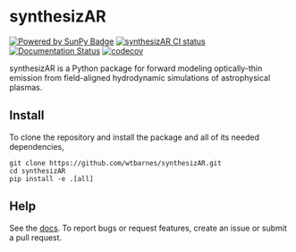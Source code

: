 # synthesizAR

[![Powered by SunPy Badge]( http://img.shields.io/badge/powered%20by-SunPy-orange.svg?style=flat)](http://www.sunpy.org)
[![synthesizAR CI status](https://github.com/wtbarnes/synthesizAR/actions/workflows/ci.yml/badge.svg)](https://github.com/wtbarnes/synthesizAR/actions/workflows/ci.yml)
[![Documentation Status](http://readthedocs.org/projects/synthesizar/badge/?version=latest)](http://synthesizar.readthedocs.io/en/latest/?badge=latest)
[![codecov](https://codecov.io/gh/wtbarnes/synthesizAR/graph/badge.svg?token=QUTQZGWQKB)](https://codecov.io/gh/wtbarnes/synthesizAR)

synthesizAR is a Python package for forward modeling optically-thin emission from field-aligned hydrodynamic simulations of astrophysical plasmas.

## Install

To clone the repository and install the package and all of its needed dependencies,

```shell
git clone https://github.com/wtbarnes/synthesizAR.git
cd synthesizAR
pip install -e .[all]
```

## Help

See the [docs](http://synthesizar.readthedocs.io). To report bugs or request features, create an issue or submit a pull request.
